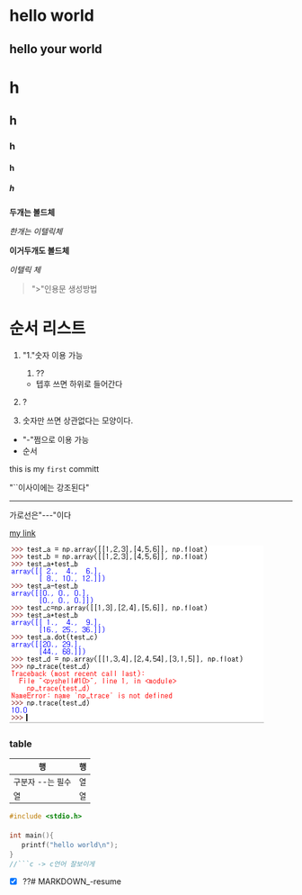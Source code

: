 # hello world
## hello your world


# h
## h
### h
#### h
##### h

**두개는 볼드체**

*한개는 이텔릭체*

__이거두개도 볼드체__

_이텔릭 체_

>">"인용문 생성방법

# 순서 리스트
1. "1."숫자 이용 가능
    1. ??
    - 텝후 쓰면 하위로 들어간다
    
5. ?
5. 숫자만 쓰면 상관없다는 모양이다.

- "-"쩜으로 이용 가능
- 순서

this is my `first`
 committ

 "``이사이에는 강조된다"

 ---
 가로선은"---"이다

 [my link](https://www.google.com/search?newwindow=1&sxsrf=ALeKk00UlpL08afbZqmGoF2purVSPNifdA%3A1604764781974&ei=bcSmX8v2OoaJmAWd5riAAw&q=%EA%B9%83%ED%97%88%EB%B8%8C&oq=%EA%B9%83%ED%97%88%EB%B8%8C&gs_lcp=CgZwc3ktYWIQAzIECCMQJzIECCMQJzIECCMQJzICCAAyAggAMgIIADICCAAyAggAMgIIADICCAA6BQgAELEDUK0OWMAUYK0VaAFwAHgBgAFuiAGjBZIBAzYuMZgBAKABAaoBB2d3cy13aXrAAQE&sclient=psy-ab&ved=0ahUKEwiL4ZvW5vDsAhWGBKYKHR0zDjAQ4dUDCA0&uact=5)

 ![이미지가 안보일때 텍스트](py.PNG)

 ### table
 |행|행|
 |---|---|
 |구분자 --는 필수|열|
 |열|열|

 ```c
 #include <stdio.h>

int main(){
	printf("hello world\n");
}
//```c -> c언어 잘보이게
 ```
 - [x] ??#   M A R K D O W N _ - r e s u m e 
 
 